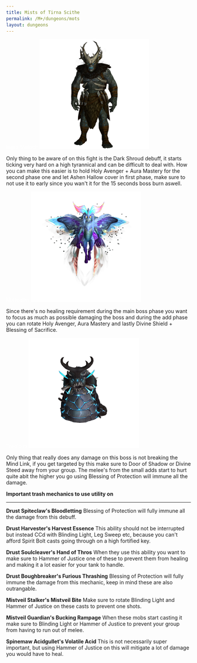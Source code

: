 ```yaml
---
title: Mists of Tirna Scithe
permalink: /M+/dungeons/mots
layout: dungeons
---
```


<a style="color: white">
    Ingra Maloch
    <img src="/assets/img/dungeons/ingra.png" class="dungeon_boss"/>
</a>

Only thing to be aware of on this fight is the Dark Shroud debuff, it starts ticking very hard on a high tyrannical and can be difficult to deal with. How you can make this easier is to hold Holy Avenger + Aura Mastery for the second phase one and let Ashen Hallow cover in first phase, make sure to not use it to early since you wan't it for the 15 seconds boss burn aswell.

<a style="color: white">
    Mistcaller
    <img src="/assets/img/dungeons/mist.png" class="dungeon_boss"/>
</a>

Since there's no healing requirement during the main boss phase you want to focus as much as possible damaging the boss and during the add phase you can rotate Holy Avenger, Aura Mastery and lastly Divine Shield + Blessing of Sacrifice.

<a style="color: white">
    Tred'ova
    <img src="/assets/img/dungeons/tred.png" class="dungeon_boss"/>
</a>

Only thing that really does any damage on this boss is not breaking the Mind Link, if you get targeted by this make sure to Door of Shadow or Divine Steed away from your group. The melee's from the small adds start to hurt quite abit the higher you go using Blessing of Protection will immune all the damage.

**Important trash mechanics to use utility on**

---
**Drust Spiteclaw's Bloodletting** Blessing of Protection will fully immune all the damage from this debuff.

**Drust Harvester's Harvest Essence** This ability should not be interrupted but instead CCd with Blinding Light, Leg Sweep etc, because you can't afford Spirit Bolt casts going through on a high fortified key.

**Drust Soulcleaver's Hand of Thros** When they use this ability you want to make sure to Hammer of Justice one of these to prevent them from healing and making it a lot easier for your tank to handle.

**Drust Boughbreaker's Furious Thrashing** Blessing of Protection will fully immune the damage from this mechanic, keep in mind these are also outrangable.

**Mistveil Stalker's Mistveil Bite** Make sure to rotate Blinding Light and Hammer of Justice on these casts to prevent one shots.

**Mistveil Guardian's Bucking Rampage** When these mobs start casting it make sure to Blinding Light or Hammer of Justice to prevent your group from having to run out of melee.

**Spinemaw Acidgullet's Volatile Acid** This is not necessarily super important, but using Hammer of Justice on this will mitigate a lot of damage you would have to heal.

